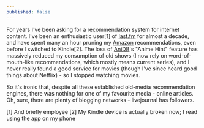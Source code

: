```yaml
---
published: false
---
```


For years I've been asking for a recommendation system for internet content. I've been an enthusiastic user[1] of [last.fm](http://last.fm) for almost a decade, and have spent many an hour pruning my [Amazon](http://amazon.co.uk) recommendations, even before I switched to Kindle[2]. The loss of [AniDB](http://anidb.net)'s "Anime Hint" feature has massively reduced my consumption of old shows (I now rely on word-of-mouth-like recommendations, which mostly means current series), and I never really found a good service for movies (though I've since heard good things about Netflix) - so I stopped watching movies.

So it's ironic that, despite all these established old-media recommendation engines, there was nothing for one of my favourite media - online articles. Oh, sure, there are plenty of blogging networks - livejournal has followers. 

[1] And briefly employee
[2] My Kindle device is actually broken now; I read using the app on my phone